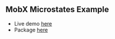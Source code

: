 ## MobX Microstates Example

- Live demo [here](http://slow-stone.surge.sh)
- Package [here](https://github.com/cafreeman/mobx-microstates)

